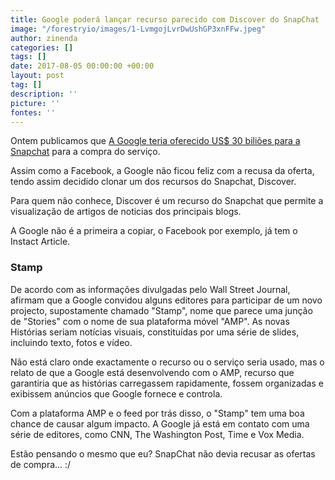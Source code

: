 ```yaml
---
title: Google poderá lançar recurso parecido com Discover do SnapChat
image: "/forestryio/images/1-LvmgojLvrDwUshGP3xnFFw.jpeg"
author: zinenda
categories: []
tags: []
date: 2017-08-05 00:00:00 +00:00
layout: post
tag: []
description: ''
picture: ''
fontes: ''
---
```



Ontem publicamos que [A Google teria oferecido US$ 30 biliões para a Snapchat](http://maning.tech/2017/08/04/google-teria-oferecido-us-30-bilhoes-para-adquirir-snapchat/) para a compra do serviço.

Assim como a Facebook, a Google não ficou feliz com a recusa da oferta, tendo assim decidido clonar um dos recursos do Snapchat, Discover.

Para quem não conhece, Discover é um recurso do Snapchat que permite a visualização de artigos de noticias dos principais blogs.

A Google não é a primeira a copiar, o Facebook por exemplo, já tem o Instact Article.

### Stamp

De acordo com as informações divulgadas pelo Wall Street Journal, afirmam que a Google convidou alguns editores para participar de um novo projecto, supostamente chamado "Stamp", nome que parece uma junção de "Stories" com o nome de sua plataforma móvel "AMP". As novas Histórias seriam notícias visuais, constituídas por uma série de slides, incluindo texto, fotos e vídeo.

Não está claro onde exactamente o recurso ou o serviço seria usado, mas o relato de que a Google está desenvolvendo com o AMP, recurso que garantiria que as histórias carregassem rapidamente, fossem organizadas e exibissem anúncios que Google fornece e controla.

Com a plataforma AMP e o feed por trás disso, o "Stamp" tem uma boa chance de causar algum impacto. A Google já está em contato com uma série de editores, como CNN, The Washington Post, Time e Vox Media.

Estão pensando o mesmo que eu? SnapChat não devia recusar as ofertas de compra... :/